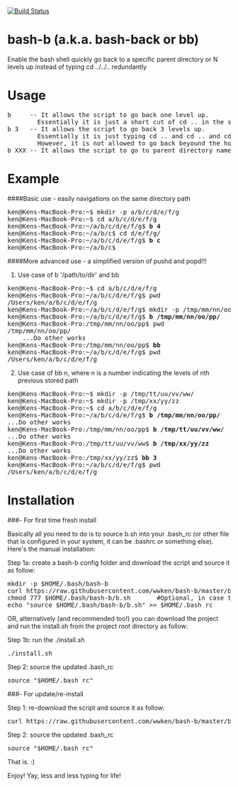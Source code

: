 [![Build Status](https://travis-ci.org/wwken/bash-b.png)](https://travis-ci.org/wwken/bash-b)

# bash-b (a.k.a. bash-back or bb)
Enable the bash shell quickly go back to a specific parent directory or N levels up instead of typing cd ../../.. redundantly

# Usage
<pre>
b     -- It allows the script to go back one level up. 
        Essentially it is just a short cut of cd .. in the shell
b 3   -- It allows the script to go back 3 levels up. 
        Essentially it is just typing cd .. and cd .. and cd .. in the shell. 
        However, it is not allowed to go back beyound the home directory, for secruity reasons. 
b XXX -- It allows the script to go to parent directory name called 'XXX' 
</pre>

# Example

####Basic use - easily navigations on the same directory path
<pre>
ken@Kens-MacBook-Pro:~$ mkdir -p a/b/c/d/e/f/g
ken@Kens-MacBook-Pro:~$ cd a/b/c/d/e/f/g
ken@Kens-MacBook-Pro:~/a/b/c/d/e/f/g$ <b>b 4</b> 
ken@Kens-MacBook-Pro:~/a/b/c$ cd d/e/f/g/
ken@Kens-MacBook-Pro:~/a/b/c/d/e/f/g$ <b>b c</b>
ken@Kens-MacBook-Pro:~/a/b/c$
</pre>

####More advanced use - a simplified version of pushd and popd!!!

1) Use case of b '/path/to/dir' and bb
<pre>
ken@Kens-MacBook-Pro:~$ cd a/b/c/d/e/f/g
ken@Kens-MacBook-Pro:~/a/b/c/d/e/f/g$ pwd
/Users/ken/a/b/c/d/e/f/g
ken@Kens-MacBook-Pro:~/a/b/c/d/e/f/g$ mkdir -p /tmp/mm/nn/oo/pp/
ken@Kens-MacBook-Pro:~/a/b/c/d/e/f/g$ <b>b /tmp/mm/nn/oo/pp/</b>
ken@Kens-MacBook-Pro:/tmp/mm/nn/oo/pp$ pwd
/tmp/mm/nn/oo/pp/
	...Do other works
ken@Kens-MacBook-Pro:/tmp/mm/nn/oo/pp$ <b>bb</b>
ken@Kens-MacBook-Pro:~/a/b/c/d/e/f/g$ pwd
/Users/ken/a/b/c/d/e/f/g
</pre>

2) Use case of bb n, where n is a number indicating the levels of nth previous stored path
<pre>
ken@Kens-MacBook-Pro:~$ mkdir -p /tmp/tt/uu/vv/ww/
ken@Kens-MacBook-Pro:~$ mkdir -p /tmp/xx/yy/zz
ken@Kens-MacBook-Pro:~$ cd a/b/c/d/e/f/g
ken@Kens-MacBook-Pro:~/a/b/c/d/e/f/g$ <b>b /tmp/mm/nn/oo/pp/</b>
...Do other works
ken@Kens-MacBook-Pro:/tmp/mm/nn/oo/pp$ <b>b /tmp/tt/uu/vv/ww/</b>
...Do other works
ken@Kens-MacBook-Pro:/tmp/tt/uu/vv/ww$ <b>b /tmp/xx/yy/zz</b>
...Do other works
ken@Kens-MacBook-Pro:/tmp/xx/yy/zz$ <b>bb 3</b>
ken@Kens-MacBook-Pro:~/a/b/c/d/e/f/g$ pwd
/Users/ken/a/b/c/d/e/f/g
</pre>

# Installation

###- For first time fresh install

Basically all you need to do is to source b.sh into your .bash_rc (or other file that is configured in your system, it can be .bashrc or something else). Here's the manual installation: 

Step 1a: create a bash-b config folder and download the script and source it as follow:
<pre>
mkdir -p $HOME/.bash/bash-b
curl https://raw.githubusercontent.com/wwken/bash-b/master/b.sh > $HOME/.bash/bash-b/b.sh
chmod 777 $HOME/.bash/bash-b/b.sh       #Optional, in case the b.sh is not executable
echo "source $HOME/.bash/bash-b/b.sh" >> $HOME/.bash_rc
</pre>

OR, alternatively (and recommended too!) you can download the project and run the install.sh from the project root directory as follow:

Step 1b: run the ./install.sh
<pre>
./install.sh
</pre>

Step 2: source the updated .bash_rc 
<pre>
source "$HOME/.bash_rc"
</pre>

###- For update/re-install

Step 1: re-download the script and source it as follow:
<pre>
curl https://raw.githubusercontent.com/wwken/bash-b/master/b.sh > $HOME/.bash/bash-b/b.sh
</pre>

Step 2: source the updated .bash_rc 
<pre>
source "$HOME/.bash_rc"
</pre>

That is. :)

Enjoy! Yay, less and less typing for life!
